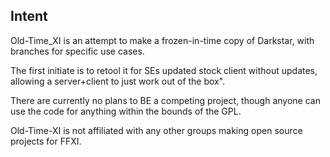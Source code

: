 ## Intent

Old-Time_XI is an attempt to make a frozen-in-time copy of Darkstar, with branches for specific use cases.

The first initiate is to retool it for SEs updated stock client without updates, allowing a server+client to just work out of the box".

There are currently no plans to BE a competing project, though anyone can use the code for anything within the bounds of the GPL.

Old-Time-XI is not affiliated with any other groups making open source projects for FFXI.

